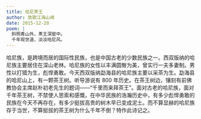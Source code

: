 ```yaml
---
title: 哈尼茶王
author: 放歌江海山阙
date: 2015-12-28
poem: |
  斜照青山外，茶王深壑中。
  千年观世道，淡淡哈尼风。
---
```


哈尼族，是跨境而居的国际性民族，也是中国古老的少数民族之一。西双版纳的哈尼族主要居住在深山老林。哈尼族的女性以丰满圆臀为美，曾实行一夫多妻制。男性以打猎为生，彪悍勇敢。今天西双版纳勐海县的哈尼族主要以采茶为生。勐海县的哈尼山上，有一颗茶王树。听导游说有 800 年历史。在茶王树边，镶刻有前佛教协会主席赵朴初老先生的题词——“千里而来拜茶王”。面对古老的哈尼族，面对千年茶王树，不禁使人思索和感慨，在中华民族的浩瀚历史中，有多少彪悍勇敢的民族在今天不再存在，有多少挺拔高贵的树木早已变成泥土。而不算显赫的哈尼族存于当世，不算挺拔的茶王树为什么千年不倒？特作此诗记之。
